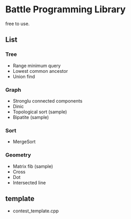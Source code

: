 Battle Programming Library
=========================

free to use.

## List

### Tree

- Range minimum query
- Lowest common ancestor
- Union find

### Graph

- Stronglu connected components
- Dinic
- Topological sort (sample)
- Bipatite (sample)

### Sort
- MergeSort

### Geometry

- Matrix fib (sample)
- Cross
- Dot
- Intersected line

## template
- contest_template.cpp
